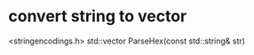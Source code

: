 # convert string to vector<unsigned char>
<stringencodings.h>
std::vector<unsigned char> ParseHex(const std::string& str)
